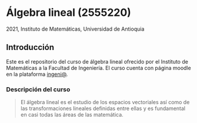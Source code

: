 # Álgebra lineal (2555220)
2021, Instituto de Matemáticas, Universidad de Antioquia

## Introducción
Este es el repositorio del curso de álgebra lineal ofrecido por el Instituto de Matemáticas a la Facultad de Ingeniería. El curso cuenta con página moodle en la plataforma [ingeni@](http://www.ingeniaudea.co/login/index.php).

### Descripción del curso
> El álgebra lineal es el estudio de los espacios vectoriales así como de las transformaciones lineales definidas entre ellas y es fundamental en casi todas las áreas de las matemática.
